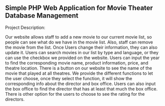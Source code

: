 ## Simple PHP Web Application for Movie Theater Database Management

Project Description:

Our website allows staff to add a new movie to our current movie list, so people can see what do we have in the movie list. Also, staff can remove the movie from the list. Once Users change their information, they can also update it. Users can search movies in our list by type and language, or they can use the checkbox we provided on the website. Users can input the year to find the corresponding movie name, product information, price, and theatre location. There is a button on our website to see the name of the movie that played at all theatres. We provide the different functions to let the user choose, once they select the function, it will show the corresponding info about the director and box office.
Users can also input the box office to find the director that has at least that much the box office. There is other option for the users to choose to see the rating for the directors.